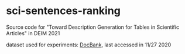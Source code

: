 # sci-sentences-ranking

Source code for "Toward Description Generation for Tables in Scientific Articles" in DEIM 2021

dataset used for experiments: [DocBank](https://github.com/doc-analysis/DocBank), last accessed in 11/27 2020
